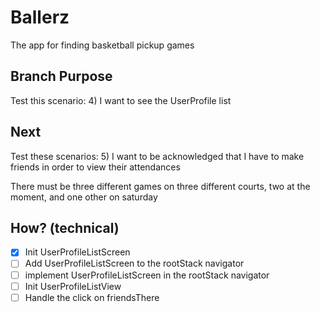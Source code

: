 # Ballerz
The app for finding basketball pickup games

## Branch Purpose
Test this scenario: 
    4) I want to see the UserProfile list    

## Next 
Test these scenarios:
    5) I want to be acknowledged that I have to make friends in order to view   their attendances



There must be three different games on three different courts, two at the moment, and one other on saturday


## How? (technical)
- [x] Init UserProfileListScreen
- [ ] Add UserProfileListScreen to the rootStack navigator
- [ ] implement UserProfileListScreen in the rootStack navigator
- [ ] Init UserProfileListView
- [ ] Handle the click on friendsThere